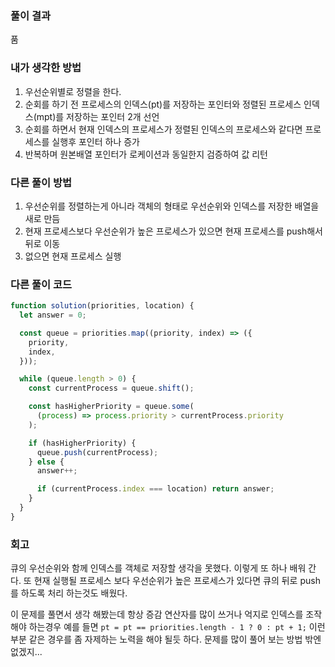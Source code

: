 ### 풀이 결과

품

### 내가 생각한 방법

1. 우선순위별로 정렬을 한다.
2. 순회를 하기 전 프로세스의 인덱스(pt)를 저장하는 포인터와 정렬된 프로세스 인덱스(mpt)를 저장하는 포인터 2개 선언
3. 순회를 하면서 현재 인덱스의 프로세스가 정렬된 인덱스의 프로세스와 같다면 프로세스를 실행후 포인터 하나 증가
4. 반복하며 원본배열 포인터가 로케이션과 동일한지 검증하여 값 리턴

### 다른 풀이 방법

1. 우선순위를 정렬하는게 아니라 객체의 형태로 우선순위와 인덱스를 저장한 배열을 새로 만듬
2. 현재 프로세스보다 우선순위가 높은 프로세스가 있으면 현재 프로세스를 push해서 뒤로 이동
3. 없으면 현재 프로세스 실행

### 다른 풀이 코드

```javascript
function solution(priorities, location) {
  let answer = 0;

  const queue = priorities.map((priority, index) => ({
    priority,
    index,
  }));

  while (queue.length > 0) {
    const currentProcess = queue.shift();

    const hasHigherPriority = queue.some(
      (process) => process.priority > currentProcess.priority
    );

    if (hasHigherPriority) {
      queue.push(currentProcess);
    } else {
      answer++;

      if (currentProcess.index === location) return answer;
    }
  }
}
```

### 회고

큐의 우선순위와 함께 인덱스를 객체로 저장할 생각을 못했다. 이렇게 또 하나 배워 간다.
또 현재 실행될 프로세스 보다 우선순위가 높은 프로세스가 있다면 큐의 뒤로 push를 하도록 처리 하는것도 배웠다.

이 문제를 풀면서 생각 해봤는데 항상 증감 연산자를 많이 쓰거나 억지로 인덱스를 조작해야 하는경우
예를 들면 `pt = pt == priorities.length - 1 ? 0 : pt + 1;` 이런 부분 같은 경우를 좀 자제하는 노력을 해야 될듯 하다.
문제를 많이 풀어 보는 방법 밖엔 없겠지...

